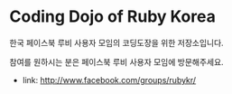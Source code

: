 Coding Dojo of Ruby Korea
=========

한국 페이스북 루비 사용자 모임의 코딩도장을 위한 저장소입니다.

참여를 원하시는 분은 페이스북 루비 사용자 모임에 방문해주세요.

  * link: http://www.facebook.com/groups/rubykr/